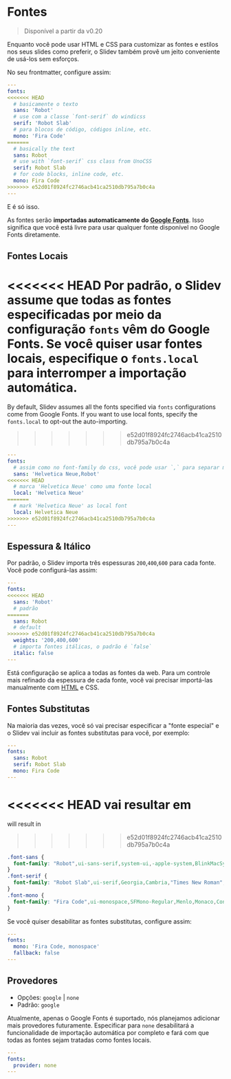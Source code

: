 # Fontes

> Disponível a partir da v0.20

Enquanto você pode usar HTML e CSS para customizar as fontes e estilos nos seus slides como preferir, o Slidev também provê um jeito conveniente de usá-los sem esforços.

No seu frontmatter, configure assim:

```yaml
---
fonts:
<<<<<<< HEAD
  # basicamente o texto
  sans: 'Robot'
  # use com a classe `font-serif` do windicss 
  serif: 'Robot Slab'
  # para blocos de código, códigos inline, etc.
  mono: 'Fira Code'
=======
  # basically the text
  sans: Robot
  # use with `font-serif` css class from UnoCSS
  serif: Robot Slab
  # for code blocks, inline code, etc.
  mono: Fira Code
>>>>>>> e52d01f8924fc2746acb41ca2510db795a7b0c4a
---
```

E é só isso.

As fontes serão **importadas automaticamente do [Google Fonts](https://fonts.google.com/)**. Isso significa que você está livre para usar qualquer fonte disponível no Google Fonts diretamente.

## Fontes Locais

<<<<<<< HEAD
Por padrão, o Slidev assume que todas as fontes especificadas por meio da configuração `fonts` vêm do Google Fonts. Se você quiser usar fontes locais, especifique o `fonts.local` para interromper a importação automática.
=======
By default, Slidev assumes all the fonts specified via `fonts` configurations come from Google Fonts. If you want to use local fonts, specify the `fonts.local` to opt-out the auto-importing.
>>>>>>> e52d01f8924fc2746acb41ca2510db795a7b0c4a

```yaml
---
fonts:
  # assim como no font-family do css, você pode usar `,` para separar múltiplas como substitutas
  sans: 'Helvetica Neue,Robot'
<<<<<<< HEAD
  # marca 'Helvetica Neue' como uma fonte local
  local: 'Helvetica Neue'
=======
  # mark 'Helvetica Neue' as local font
  local: Helvetica Neue
>>>>>>> e52d01f8924fc2746acb41ca2510db795a7b0c4a
---
```

## Espessura & Itálico

Por padrão, o Slidev importa três espessuras `200`,`400`,`600` para cada fonte. Você pode configurá-las assim:

```yaml
---
fonts:
<<<<<<< HEAD
  sans: 'Robot'
  # padrão
=======
  sans: Robot
  # default
>>>>>>> e52d01f8924fc2746acb41ca2510db795a7b0c4a
  weights: '200,400,600'
  # importa fontes itálicas, o padrão é `false`
  italic: false
---
```

Está configuração se aplica a todas as fontes da web. Para um controle mais refinado da espessura de cada fonte, você vai precisar importá-las manualmente com [HTML](/custom/directory-structure.html#index-html) e CSS.

## Fontes Substitutas

Na maioria das vezes, você só vai precisar especificar a "fonte especial" e o Slidev vai incluir as fontes substitutas para você, por exemplo:

```yaml
---
fonts:
  sans: Robot
  serif: Robot Slab
  mono: Fira Code
---
```

<<<<<<< HEAD
vai resultar em
=======
will result in
>>>>>>> e52d01f8924fc2746acb41ca2510db795a7b0c4a

```css
.font-sans {
  font-family: "Robot",ui-sans-serif,system-ui,-apple-system,BlinkMacSystemFont,"Segoe UI",Roboto,"Helvetica Neue",Arial,"Noto Sans",sans-serif,"Apple Color Emoji","Segoe UI Emoji","Segoe UI Symbol","Noto Color Emoji";
}
.font-serif {
  font-family: "Robot Slab",ui-serif,Georgia,Cambria,"Times New Roman",Times,serif;
}
.font-mono {
  font-family: "Fira Code",ui-monospace,SFMono-Regular,Menlo,Monaco,Consolas,"Liberation Mono","Courier New",monospace;
}
```

Se você quiser desabilitar as fontes substitutas, configure assim:

```yaml
---
fonts:
  mono: 'Fira Code, monospace'
  fallback: false
---
```

## Provedores

- Opções: `google` | `none`
- Padrão: `google`

Atualmente, apenas o Google Fonts é suportado, nós planejamos adicionar mais provedores futuramente. Especificar para `none` desabilitará a funcionalidade de importação automática por completo e fará com que todas as fontes sejam tratadas como fontes locais.

```yaml
---
fonts:
  provider: none
---
```

